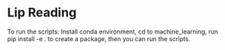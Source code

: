 # Lip Reading

To run the scripts: 
Install conda environment, cd to machine_learning, run pip install -e . to create a package, then you can run the scripts.